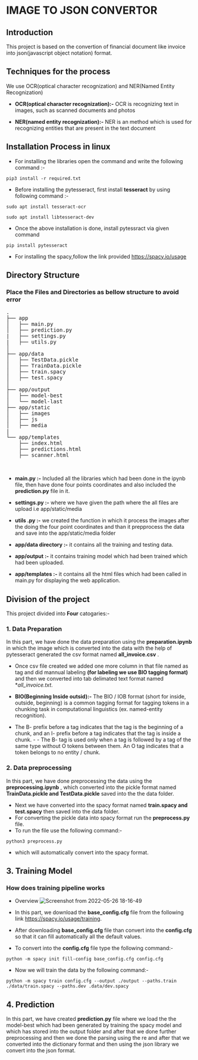 # IMAGE TO JSON CONVERTOR

## Introduction

This project is based on the convertion of financial document like invoice into json(javascript object notation) format.

## Techniques for the process

We use OCR(optical character recognization) and NER(Named Entity Recognization)

- **OCR(optical character recognization):-** OCR is recognizing text in images, such as scanned documents and photos

- **NER(named entity recognization):-** NER is an method which is used for recognizing entities that are present in the text document

## Installation Process in linux

- For installing the libraries open the command and write the following command :- 
```
pip3 install -r required.txt
```

- Before installing the pytesseract, first install **tesseract** by using following command :-
```
sudo apt install tesseract-ocr
 
sudo apt install libtesseract-dev 
```

- Once the above installation is done, install pytessract via given command 
```
pip install pytesseract
```

- For installing the spacy,follow the link provided https://spacy.io/usage


## Directory Structure 

### Place the Files and Directories as bellow structure to avoid error

<pre>
.
├── app
│   ├── main.py
│   ├── prediction.py
|   ├── settings.py
|   ├── utils.py
│  
├── app/data
│   ├── TestData.pickle
│   ├── TrainData.pickle
│   ├── train.spacy
│   ├── test.spacy
│   
├── app/output
│   ├── model-best
│   └── model-last
├── app/static
│   ├── images
│   ├── js
│   ├── media
|
└── app/templates
    ├── index.html
    ├── predictions.html
    ├── scanner.html
    
 </pre>
  

- **main.py :-** Included all the libraries which had been done in the ipynb file, then have done four points coordinates and also included the **prediction.py** file in it.

- **settings.py :-** where we have given the path where the all files are upload i.e app/static/media

- **utils .py :-** we created the function in which it process the images after the doing the four point coordinates and than it prepprocess the data and save into the app/static/media folder

- **app/data directory :-** it contains all the training and testing data. 

- **app/output :-** it contains training model which had been trained which had been uploaded. 

- **app/templates :-** it contains all the html files which had been called in main.py for displaying the web application.

## Division of the project

This project divided into **Four** catogaries:- 

### 1. Data Preparation 
In this part, we have done the data preparation using the **preparation.ipynb** in which the image which is converted into the data with the help of pytesseract generated  the csv format named **all_invoice.csv** .
- Once csv file  created we added one more column in that file named as tag and did mannual labeling **(for labeling we use BIO tagging format)** and then we converted into tab delimated text format named **all_invoice.*txt**.

- **BIO(Beginning Inside outsid):-** The BIO / IOB format (short for inside, outside, beginning) is a common tagging format for tagging tokens in a chunking task in computational linguistics (ex. named-entity recognition).
- The B- prefix before a tag indicates that the tag is the beginning of a chunk, and an I- prefix before a tag indicates that the tag is inside a chunk. - - The B- tag is used only when a tag is followed by a tag of the same type without O tokens between them. An O tag indicates that a token belongs to no entity / chunk.

### 2. Data preprocessing

In this part, we have done preprocessing the data using the **preprocessing.ipynb** , which converted into the pickle format named **TrainData.pickle and  TestData.pickle**  saved into the the data folder.
- Next we have converted into the spacy format named **train.spacy and test.spacy**  then saved into the data folder.
- For converting the pickle data into spacy format run the **preprocess.py** file.
- To run the file use the following command:-
```
python3 preprocess.py
```
- which will automatically convert into the spacy format.

## 3. Training Model
### How does training pipeline works
- Overview
![Screenshot from 2022-05-26 18-16-49](https://user-images.githubusercontent.com/37176796/170490739-6bceb675-770e-44bf-a371-9e4fa92b3d98.png)


- In this part, we download the **base_config.cfg** file from the following link https://spacy.io/usage/training.

- After downloading **base_config.cfg** file than convert into the **config.cfg** so that it can fill automatically all the default values.

- To convert into the **config.cfg** file  type the following command:-
```
python -m spacy init fill-config base_config.cfg config.cfg
```

- Now we will train the data by the following command:-  
```
python -m spacy train config.cfg --output ./output --paths.train ./data/train.spacy --paths.dev .data/dev.spacy
```

## 4. Prediction

In this part, we have created **prediction.py** file where we load the the model-best which had been generated by training the spacy model and which has stored into the output folder and after that we done further preprocessing and then we done the parsing using the re and after that we converted into the dictionary format and then using the json library we convert into the json format.

